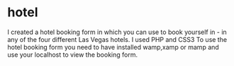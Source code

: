# hotel 
I created a hotel booking form in which you can use to book yourself in - in any of the four different Las Vegas hotels.
I used PHP  and CSS3
To use the hotel booking form you need to have installed wamp,xamp or mamp and use your localhost to view the booking form.
